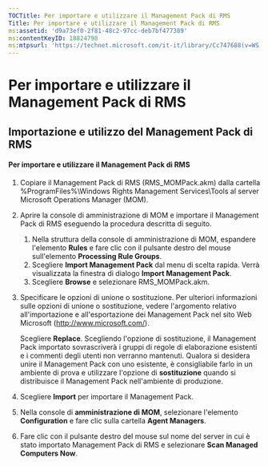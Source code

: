 ```yaml
---
TOCTitle: Per importare e utilizzare il Management Pack di RMS
Title: Per importare e utilizzare il Management Pack di RMS
ms:assetid: 'd9a73ef0-2f81-48c2-97cc-deb7bf477389'
ms:contentKeyID: 18824798
ms:mtpsurl: 'https://technet.microsoft.com/it-it/library/Cc747688(v=WS.10)'
---
```


Per importare e utilizzare il Management Pack di RMS
====================================================

Importazione e utilizzo del Management Pack di RMS
--------------------------------------------------

#### Per importare e utilizzare il Management Pack di RMS

1.  Copiare il Management Pack di RMS (RMS\_MOMPack.akm) dalla cartella %ProgramFiles%\\Windows Rights Management Services\\Tools al server Microsoft Operations Manager (MOM).

2.  Aprire la console di amministrazione di MOM e importare il Management Pack di RMS eseguendo la procedura descritta di seguito.

    1.  Nella struttura della console di amministrazione di MOM, espandere l'elemento **Rules** e fare clic con il pulsante destro del mouse sull'elemento **Processing Rule Groups**.
    2.  Scegliere **Import Management Pack** dal menu di scelta rapida. Verrà visualizzata la finestra di dialogo **Import Management Pack**.
    3.  Scegliere **Browse** e selezionare RMS\_MOMPack.akm.

3.  Specificare le opzioni di unione o sostituzione. Per ulteriori informazioni sulle opzioni di unione o sostituzione, vedere l'argomento relativo all'importazione e all'esportazione dei Management Pack nel sito Web Microsoft (http://www.microsoft.com/).

    Scegliere **Replace**. Scegliendo l'opzione di sostituzione, il Management Pack importato sovrascriverà i gruppi di regole di elaborazione esistenti e i commenti degli utenti non verranno mantenuti. Qualora si desidera unire il Management Pack con uno esistente, è consigliabile farlo in un ambiente di prova e utilizzare l'opzione di **sostituzione** quando si distribuisce il Management Pack nell'ambiente di produzione.

4.  Scegliere **Import** per importare il Management Pack.

5.  Nella console di **amministrazione di MOM**, selezionare l'elemento **Configuration** e fare clic sulla cartella **Agent Managers**.

6.  Fare clic con il pulsante destro del mouse sul nome del server in cui è stato importato Management Pack di RMS e selezionare **Scan Managed Computers Now**.
